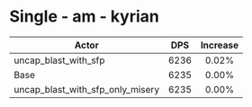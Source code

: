# Single - am - kyrian
| Actor | DPS | Increase |
|---|:---:|:---:|
|uncap_blast_with_sfp|6236|0.02%|
|Base|6235|0.00%|
|uncap_blast_with_sfp_only_misery|6235|0.00%|
